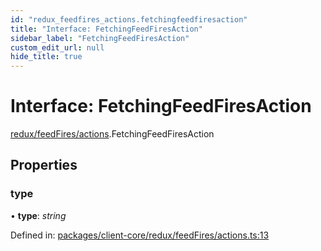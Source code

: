 ```yaml
---
id: "redux_feedfires_actions.fetchingfeedfiresaction"
title: "Interface: FetchingFeedFiresAction"
sidebar_label: "FetchingFeedFiresAction"
custom_edit_url: null
hide_title: true
---
```


# Interface: FetchingFeedFiresAction

[redux/feedFires/actions](../modules/redux_feedfires_actions.md).FetchingFeedFiresAction

## Properties

### type

• **type**: *string*

Defined in: [packages/client-core/redux/feedFires/actions.ts:13](https://github.com/xr3ngine/xr3ngine/blob/56376a778/packages/client-core/redux/feedFires/actions.ts#L13)
